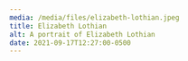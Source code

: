 ```yaml
---
media: /media/files/elizabeth-lothian.jpeg
title: Elizabeth Lothian
alt: A portrait of Elizabeth Lothian
date: 2021-09-17T12:27:00-0500
---
```

